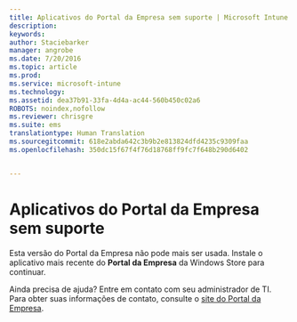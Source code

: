 ```yaml
---
title: Aplicativos do Portal da Empresa sem suporte | Microsoft Intune
description: 
keywords: 
author: Staciebarker
manager: angrobe
ms.date: 7/20/2016
ms.topic: article
ms.prod: 
ms.service: microsoft-intune
ms.technology: 
ms.assetid: dea37b91-33fa-4d4a-ac44-560b450c02a6
ROBOTS: noindex,nofollow
ms.reviewer: chrisgre
ms.suite: ems
translationtype: Human Translation
ms.sourcegitcommit: 618e2abda642c3b9b2e813824dfd4235c9309faa
ms.openlocfilehash: 350dc15f67f4f76d18768ff9fc7f648b290d6402


---
```


# Aplicativos do Portal da Empresa sem suporte
Esta versão do Portal da Empresa não pode mais ser usada. Instale o aplicativo mais recente do **Portal da Empresa** da Windows Store para continuar.


Ainda precisa de ajuda? Entre em contato com seu administrador de TI. Para obter suas informações de contato, consulte o [site do Portal da Empresa](http://portal.manage.microsoft.com).



<!--HONumber=Jul16_HO4-->


